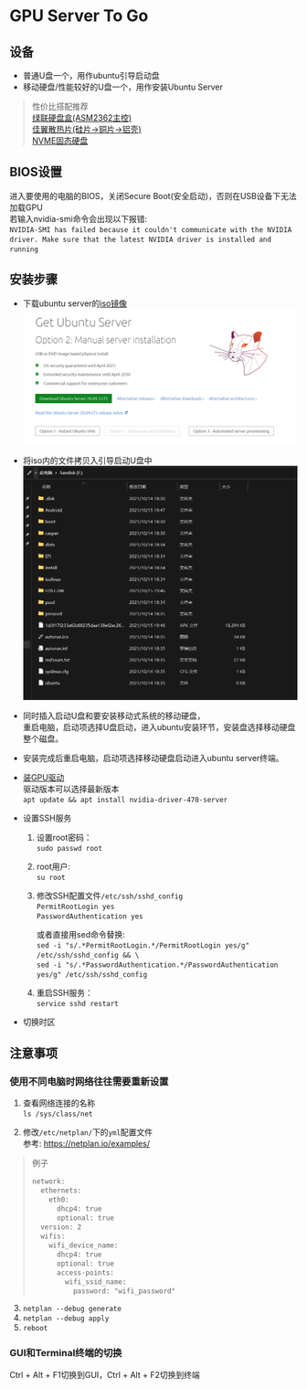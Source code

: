 # GPU Server To Go
## 设备
- 普通U盘一个，用作ubuntu引导启动盘
- 移动硬盘/性能较好的U盘一个，用作安装Ubuntu Server
> 性价比搭配推荐  
> [绿联硬盘盒(ASM2362主控)](https://item.jd.com/100024158744.html)  
> [佳翼散热片(硅片->铜片->铝壳)](https://item.jd.com/100004807325.html)  
> [NVME固态硬盘](https://item.jd.com/100007080973.html)

## BIOS设置
进入要使用的电脑的BIOS，关闭Secure Boot(安全启动)，否则在USB设备下无法加载GPU  
若输入nvidia-smi命令会出现以下报错:  
`NVIDIA-SMI has failed because it couldn't communicate with the NVIDIA driver. Make sure that the latest NVIDIA driver is installed and running`

## 安装步骤
- 下载ubuntu server的[iso镜像](https://ubuntu.com/download/server)  
![1.png](1.png)  


- 将iso内的文件拷贝入引导启动U盘中
![2.png](2.png)


- 同时插入启动U盘和要安装移动式系统的移动硬盘，  
  重启电脑，启动项选择U盘启动，进入ubuntu安装环节，安装盘选择移动硬盘整个磁盘。  


- 安装完成后重启电脑，启动项选择移动硬盘启动进入ubuntu server终端。 


- [装GPU驱动](https://packages.ubuntu.com/search?keywords=nvidia-driver-470-server)  
  驱动版本可以选择最新版本  
  `apt update && apt install nvidia-driver-470-server`


- 设置SSH服务  

    1. 设置root密码：  
       `sudo passwd root`
    2. root用户:  
       `su root`
    3. 修改SSH配置文件`/etc/ssh/sshd_config`  
       `PermitRootLogin yes`  
       `PasswordAuthentication yes`  
	
        或者直接用sed命令替换:  
        `sed -i "s/.*PermitRootLogin.*/PermitRootLogin yes/g" /etc/ssh/sshd_config && \`  
        `sed -i "s/.*PasswordAuthentication.*/PasswordAuthentication yes/g" /etc/ssh/sshd_config `
    4. 重启SSH服务：  
       `service sshd restart`

- 切换时区

## 注意事项
### 使用不同电脑时网络往往需要重新设置
1. 查看网络连接的名称  
   `ls /sys/class/net`


2. 修改`/etc/netplan/`下的`yml`配置文件  
   参考: https://netplan.io/examples/
> 例子
> ```
> network:   
>   ethernets:
>     eth0:
>       dhcp4: true
>       optional: true
>   version: 2
>   wifis:
>     wifi_device_name:
>       dhcp4: true
>       optional: true
>       access-points:
>         wifi_ssid_name:
>           password: "wifi_password"
> ```
>

3. `netplan --debug generate`
4. `netplan --debug apply`
5. `reboot`


### GUI和Terminal终端的切换
Ctrl + Alt + F1切换到GUI，Ctrl + Alt + F2切换到终端  






